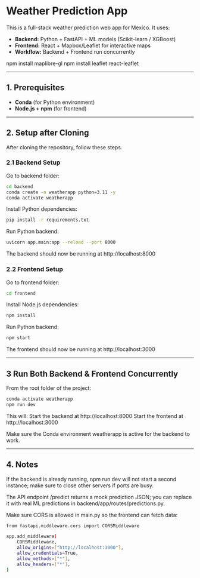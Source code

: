 # Weather Prediction App

This is a full-stack weather prediction web app for Mexico. It uses:

- **Backend:** Python + FastAPI + ML models (Scikit-learn / XGBoost)
- **Frontend:** React + Mapbox/Leaflet for interactive maps
- **Workflow:** Backend + Frontend run concurrently

npm install maplibre-gl
npm install leaflet react-leaflet

---

## 1. Prerequisites

- **Conda** (for Python environment)  
- **Node.js + npm** (for frontend)

---

## 2. Setup after Cloning

After cloning the repository, follow these steps.

### 2.1 Backend Setup
Go to backend folder:
```bash
cd backend
conda create -n weatherapp python=3.11 -y
conda activate weatherapp
```

Install Python dependencies:
```bash
pip install -r requirements.txt
```

Run Python backend:
```bash
uvicorn app.main:app --reload --port 8000
```

The backend should now be running at http://localhost:8000

### 2.2 Frontend Setup
Go to frontend folder:
```bash
cd frontend
```

Install Node.js dependencies:
```bash
npm install
```

Run Python backend:
```bash
npm start
```
The frontend should now be running at http://localhost:3000

---

## 3 Run Both Backend & Frontend Concurrently
From the root folder of the project:

```bash
conda activate weatherapp
npm run dev
```

This will:
Start the backend at http://localhost:8000
Start the frontend at http://localhost:3000

Make sure the Conda environment weatherapp is active for the backend to work.

---

## 4. Notes
If the backend is already running, npm run dev will not start a second instance; make sure to close other servers if ports are busy.

The API endpoint /predict returns a mock prediction JSON; you can replace it with real ML predictions in backend/app/routes/predictions.py.

Make sure CORS is allowed in main.py so the frontend can fetch data:

```bash
from fastapi.middleware.cors import CORSMiddleware

app.add_middleware(
    CORSMiddleware,
    allow_origins=["http://localhost:3000"],
    allow_credentials=True,
    allow_methods=["*"],
    allow_headers=["*"],
)
```
